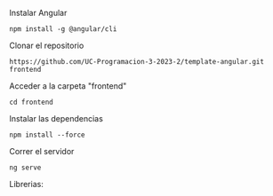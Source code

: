 Instalar Angular
````
npm install -g @angular/cli
````
Clonar el repositorio
````
https://github.com/UC-Programacion-3-2023-2/template-angular.git frontend
````
Acceder a la carpeta "frontend"
````
cd frontend
````
Instalar las dependencias
````
npm install --force
````
Correr el servidor
```
ng serve
```


Librerias: 